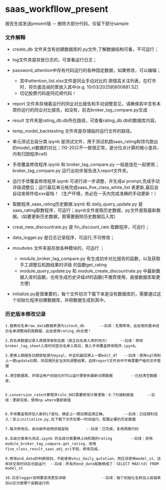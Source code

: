 
# saas_workfllow_present
报告生成发送present版  --   删除大部分代码，仅留下部分sample

### 文件解释
- create_db 文件夹含有创建数据库的.py文件,了解数据结构可看，不可运行；

- log文件夹是存放日志的，可查看运行日志；

- password_attention中存有代码运行的各种固定数据，如果修改，可以编辑；
    - 其中attention_list.xlsx文件是同业手动对比的 舆情高关注列表，在盯市时，将负面丑闻的票放入其中(e.g. 10/03/2025的600881.SZ)
    - 切记股票代码是同花顺代码！

- report 文件夹存储着运行的同业对比报告和手动调整意见，请确保其中含有本周你运行的同业对比报告，如没有，前去broker_tag_compare.py生成

- result 文件夹是rating_db.db所在路径，可查看rating_db.db的数据库内容。

- temp_model_backtesting 文件夹是存储临时运行文件的路径。

- 单元测试五级分类.ipynb 是测试文件，用于测试机跑saas_rating和领鸟跑出的model_st数据的对比；(10-20只不一致很正常，是分位点计算的微小差异，内有归因程序cell)

- 手改覆盖修改程序.ipynb 和 broker_tag_compare.py 一般是连在一起使用；broker_tag_compare.py 运行出初步报告进入report文件夹。
- 运行手改覆盖修改程序.ipynb 可进行进一步调整，并生成ai prompt,完成手动评级调整后；运行最后单元格完成saas_five_class_white_list 表更新,最后会自动发邮件给xxx留档！（生产环境，务必在一天内完成准确的手动更新！）

- 取数程序_saas_rating历史数据.ipynb 和 daily_query_update.py 是saas_rating取数程序，可运行；ipynb文件是取历史数据，py文件是取最新数据。(如要更新历史数据，那需要删除历史数据后入库)

- creat_new_discountrate.py 是 fin_discount_rate 取数程序，可运行；  

- data_logger.py 是日志记录程序，可运行,不可修改；

- moudules 文件夹是存放各种模块的，可运行 ；
    - module_broker_tag_compare.py 有生成初步对比报告的函数，以及获取手工调整后机跑结果的评级 的函数get_rating 
    - module_query_update.py 和 module_create_discountrate.py 中最新数据入库的函数，也有生成历史评级df的函数(不推荐使用，直接数据库取更方便)

- initialize.py是很重要的，每个文件初次下载下来是没有数据库的，需要通过这个初始化程序创建数据库，并把数据生成到其中。


### 历史版本修改记录

    1.替换白名单raw_data数据来源为istock_db       --后续：无需修改，此处取的是未经白名单调整纯机跑数据，此处使用rating_db合理！

    2.百名单数据记录入库顺序放到后面（真正白名单入库的地方）     --后续：修改broker_tag_sheet入库时间至白名单入库后，放入手改覆盖修改程序.ipynb。

    3.更换上期报告日期获取源为mysql，并且机器回溯上一期edit_df   --后续：使用sql得到上一期update日期，并回溯历史当天的调整结果，这样report文件夹中不再需要严格的文件管理

    4.清空数据库，并保证用户初始化时可以运行更新到最新日期数据        --已经清空数据库，


    5.conversion_rate计算程序rule_002需要修改计算逻辑：0.7为强制赋值      --后续：更新完成，使用np.where重新赋值


    6.手改覆盖程序加入新的if语句，确定上一期日期追溯正确。        --后续：已经顺利加入！加上initialize.py,在下载下文件后第一时间运行，配置必要的历史数据

    7.每次修改后，自动邮件给明非姐留档        --后续：已完成，复用周报代码

    8.五级分类单元测试.ipynb 的五级分类要换上纯机跑的rating        --后续：弃用module_broker_tag_compare.get_rating，改用five_class_result_saas_adj_ori字段，修改完成。

    9.修改end_date的判断规则，不能使用shsz_daily_qutation，而应该使用model_st，这样非交易时间后也能运行  --后续：所有的end_date取数换成了：SELECT MAX(td) FROM model_st 

    10.日志logger说明要变得更加详细                --后续：每个初始化名称加上前缀来加以区分是哪个函数运行的



